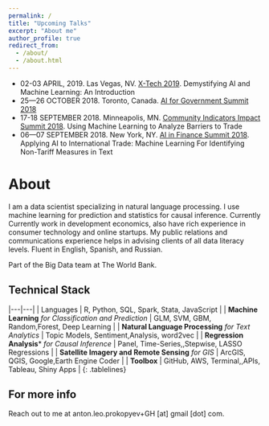 ```yaml
---
permalink: /
title: "Upcoming Talks"
excerpt: "About me"
author_profile: true
redirect_from: 
  - /about/
  - /about.html
---
```

* 02-03 APRIL, 2019. Las Vegas, NV. [X-Tech 2019](https://www.cefpro.com/forthcoming-events/x-tech-agenda/). Demystifying AI and Machine Learning: An Introduction
* 25—26 OCTOBER 2018. Toronto, Canada. [AI for Government Summit 2018](https://www.re-work.co/events/ai-for-government-summit-canada-2018) 
* 17-18 SEPTEMBER 2018. Minneapolis, MN. [Community Indicators Impact Summit 2018](https://2018impactsummit.sched.com/). Using Machine Learning to Analyze Barriers to Trade 
* 06—07 SEPTEMBER 2018. New York, NY. [AI in Finance Summit 2018](https://www.re-work.co/events/ai-in-finance-summit-new-york-2018/schedule#day_2). Applying AI to International Trade: Machine Learning For Identifying Non-Tariff Measures in Text

About
======
I am a data scientist specializing in natural language processing. I use machine learning for prediction and statistics for causal inference. Currently Currently work in development economics, also have rich experience in consumer technology and online startups. My public relations and communications experience helps in advising clients of all data literacy levels. Fluent in English, Spanish, and Russian.

Part of the Big Data team at The World Bank.

Technical Stack
------
<style>
.tablelines table, .tablelines td, .tablelines th {
        border: 1px solid black;
        }
</style>
|---|---|
| Languages | R, Python, SQL, Spark, Stata, JavaScript |
| **Machine Learning** *for Classification and Prediction* | GLM, SVM, GBM, Random,Forest, Deep Learning      |
| **Natural Language Processing** *for Text Analytics*     | Topic Models, Sentiment,Analysis, word2vec       |
| **Regression Analysis*** *for Causal Inference*          | Panel, Time-Series,,Stepwise, LASSO Regressions  |
| **Satellite Imagery and Remote Sensing** *for GIS*       | ArcGIS, QGIS, Google,Earth Engine Coder          |
| **Toolbox**                                              | GitHub, AWS, Terminal,,APIs, Tableau, Shiny Apps |
{: .tablelines}

For more info
------
Reach out to me at anton.leo.prokopyev+GH [at] gmail [dot] com.
